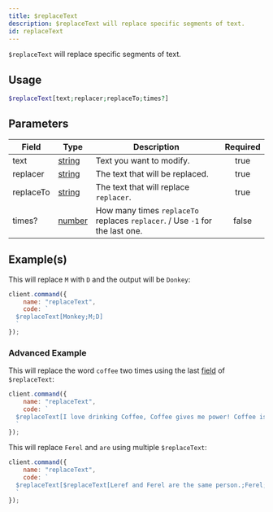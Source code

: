 ```yaml
---
title: $replaceText
description: $replaceText will replace specific segments of text.
id: replaceText
---
```


`$replaceText` will replace specific segments of text.

## Usage

```php
$replaceText[text;replacer;replaceTo;times?]
```

## Parameters

| Field     | Type                                                                                              | Description                                                                  | Required |
| --------- | ------------------------------------------------------------------------------------------------- | ---------------------------------------------------------------------------- | :------: |
| text      | [string](https://developer.mozilla.org/en-US/docs/Web/JavaScript/Reference/Global_Objects/String) | Text you want to modify.                                                     |   true   |
| replacer  | [string](https://developer.mozilla.org/en-US/docs/Web/JavaScript/Reference/Global_Objects/String) | The text that will be replaced.                                              |   true   |
| replaceTo | [string](https://developer.mozilla.org/en-US/docs/Web/JavaScript/Reference/Global_Objects/String) | The text that will replace `replacer`.                                       |   true   |
| times?    | [number](https://developer.mozilla.org/en-US/docs/Web/JavaScript/Reference/Global_Objects/Number) | How many times `replaceTo` replaces `replacer`. / Use `-1` for the last one. |  false   |

## Example(s)

This will replace `M` with `D` and the output will be `Donkey`:

```javascript
client.command({
    name: "replaceText",
    code: `
  $replaceText[Monkey;M;D]
  `
});
```

### Advanced Example

This will replace the word `coffee` two times using the last [field](#parameters) of `$replaceText`:

```javascript
client.command({
    name: "replaceText",
    code: `
  $replaceText[I love drinking Coffee, Coffee gives me power! Coffee is bad for my health.;Coffee;orange juice;2]
  `
});
```

This will replace `Ferel` and `are` using multiple `$replaceText`:

```javascript
client.command({
    name: "replaceText",
    code: `
  $replaceText[$replaceText[Leref and Ferel are the same person.;Ferel;Ayaka];are;are not]
  `
});
```
